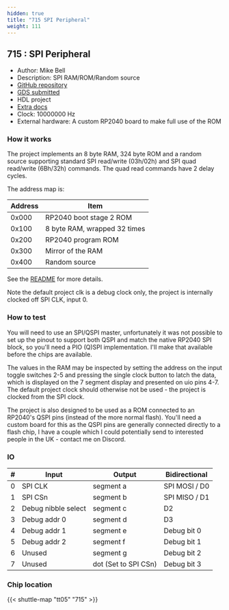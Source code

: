 ```yaml
---
hidden: true
title: "715 SPI Peripheral"
weight: 111
---
```


## 715 : SPI Peripheral

* Author: Mike Bell
* Description: SPI RAM/ROM/Random source
* [GitHub repository](https://github.com/MichaelBell/tt05-spi-peripheral)
* [GDS submitted](https://github.com/MichaelBell/tt05-spi-peripheral/actions/runs/6659152857)
* HDL project
* [Extra docs]()
* Clock: 10000000 Hz
* External hardware: A custom RP2040 board to make full use of the ROM



### How it works

The project implements an 8 byte RAM, 324 byte ROM and a random source supporting standard SPI read/write (03h/02h) and SPI quad read/write (6Bh/32h) commands.  The quad read commands have 2 delay cycles.

The address map is:

| Address | Item |
| ------- | ---- |
| 0x000   | RP2040 boot stage 2 ROM |
| 0x100   | 8 byte RAM, wrapped 32 times |
| 0x200   | RP2040 program ROM |
| 0x300   | Mirror of the RAM |
| 0x400   | Random source |

See the [README](https://github.com/MichaelBell/tt05-spi-peripheral/blob/main/README.md) for more details.

Note the default project clk is a debug clock only, the project is internally clocked off SPI CLK, input 0.


### How to test

You will need to use an SPI/QSPI master, unfortunately it was not possible to set up the pinout to support both QSPI and match the native RP2040 SPI block, so you'll need a PIO (Q)SPI implementation.  I'll make that available before the chips are available.

The values in the RAM may be inspected by setting the address on the input toggle switches 2-5 and pressing the single clock button to latch the data, which is displayed on the 7 segment display and presented on uio pins 4-7.  The default project clock should otherwise not be used - the project is clocked from the SPI clock.

The project is also designed to be used as a ROM connected to an RP2040's QSPI pins (instead of the more normal flash).  You'll need a custom board for this as the QSPI pins are generally connected directly to a flash chip, I have a couple which I could potentially send to interested people in the UK - contact me on Discord.


### IO

| # | Input        | Output       | Bidirectional      |
|---|--------------|--------------| -------------------|
| 0 | SPI CLK  | segment a | SPI MOSI / D0 |
| 1 | SPI CSn  | segment b | SPI MISO / D1 |
| 2 | Debug nibble select  | segment c | D2 |
| 3 | Debug addr 0  | segment d | D3 |
| 4 | Debug addr 1  | segment e | Debug bit 0 |
| 5 | Debug addr 2  | segment f | Debug bit 1 |
| 6 | Unused  | segment g | Debug bit 2 |
| 7 | Unused  | dot (Set to SPI CSn) | Debug bit 3 |

### Chip location

{{< shuttle-map "tt05" "715" >}}
